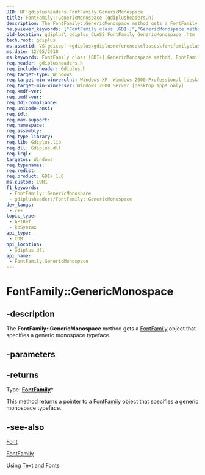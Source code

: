 ```yaml
---
UID: NF:gdiplusheaders.FontFamily.GenericMonospace
title: FontFamily::GenericMonospace (gdiplusheaders.h)
description: The FontFamily::GenericMonospace method gets a FontFamily object that specifies a generic monospace typeface.
helpviewer_keywords: ["FontFamily class [GDI+]","GenericMonospace method","FontFamily.GenericMonospace","FontFamily::GenericMonospace","GenericMonospace","GenericMonospace method [GDI+]","GenericMonospace method [GDI+]","FontFamily class","_gdiplus_CLASS_FontFamily_GenericMonospace_","gdiplus._gdiplus_CLASS_FontFamily_GenericMonospace_"]
old-location: gdiplus\_gdiplus_CLASS_FontFamily_GenericMonospace_.htm
tech.root: gdiplus
ms.assetid: VS|gdicpp|~\gdiplus\gdiplusreference\classes\fontfamilyclass\fontfamilymethods\genericmonospace.htm
ms.date: 12/05/2018
ms.keywords: FontFamily class [GDI+],GenericMonospace method, FontFamily.GenericMonospace, FontFamily::GenericMonospace, GenericMonospace, GenericMonospace method [GDI+], GenericMonospace method [GDI+],FontFamily class, _gdiplus_CLASS_FontFamily_GenericMonospace_, gdiplus._gdiplus_CLASS_FontFamily_GenericMonospace_
req.header: gdiplusheaders.h
req.include-header: Gdiplus.h
req.target-type: Windows
req.target-min-winverclnt: Windows XP, Windows 2000 Professional [desktop apps only]
req.target-min-winversvr: Windows 2000 Server [desktop apps only]
req.kmdf-ver: 
req.umdf-ver: 
req.ddi-compliance: 
req.unicode-ansi: 
req.idl: 
req.max-support: 
req.namespace: 
req.assembly: 
req.type-library: 
req.lib: Gdiplus.lib
req.dll: Gdiplus.dll
req.irql: 
targetos: Windows
req.typenames: 
req.redist: 
req.product: GDI+ 1.0
ms.custom: 19H1
f1_keywords:
 - FontFamily::GenericMonospace
 - gdiplusheaders/FontFamily::GenericMonospace
dev_langs:
 - c++
topic_type:
 - APIRef
 - kbSyntax
api_type:
 - COM
api_location:
 - Gdiplus.dll
api_name:
 - FontFamily.GenericMonospace
---
```


# FontFamily::GenericMonospace


## -description

The <b>FontFamily::GenericMonospace</b> method gets a <a href="https://docs.microsoft.com/windows/desktop/api/gdiplusheaders/nl-gdiplusheaders-fontfamily">FontFamily</a> object that specifies a generic monospace typeface.

## -parameters

## -returns

Type: <b><a href="https://docs.microsoft.com/windows/desktop/api/gdiplusheaders/nl-gdiplusheaders-fontfamily">FontFamily</a>*</b>

This method returns a pointer to a <a href="https://docs.microsoft.com/windows/desktop/api/gdiplusheaders/nl-gdiplusheaders-fontfamily">FontFamily</a> object that specifies a generic monospace typeface.

## -see-also

<a href="https://docs.microsoft.com/windows/desktop/api/gdiplusheaders/nl-gdiplusheaders-font">Font</a>



<a href="https://docs.microsoft.com/windows/desktop/api/gdiplusheaders/nl-gdiplusheaders-fontfamily">FontFamily</a>



<a href="https://docs.microsoft.com/windows/desktop/gdiplus/-gdiplus-using-text-and-fonts-use">Using Text and Fonts</a>

